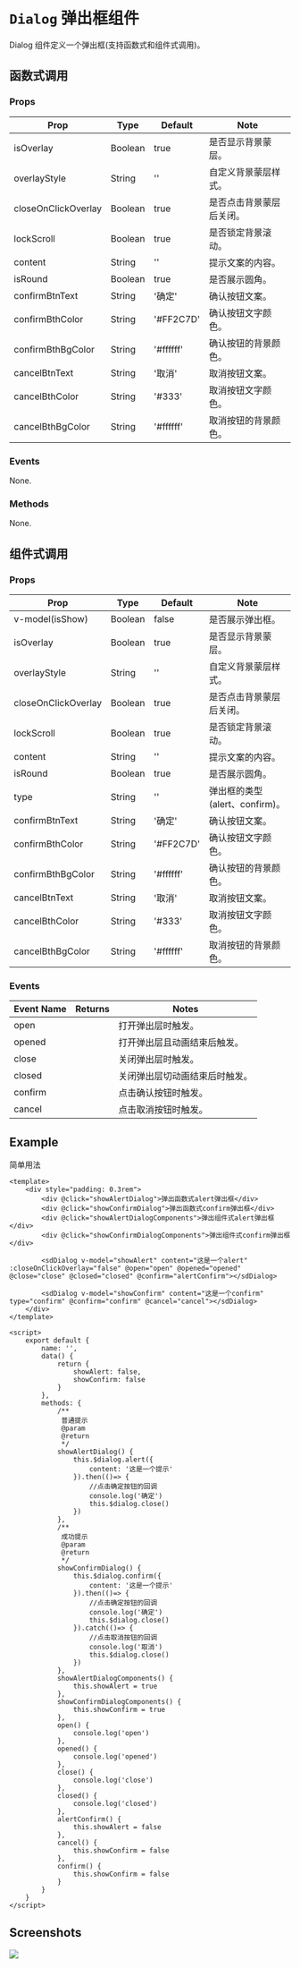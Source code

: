 # `Dialog` 弹出框组件
Dialog 组件定义一个弹出框(支持函数式和组件式调用)。

## 函数式调用
### Props
| Prop | Type | Default | Note |
|---|---|---|---|
| isOverlay | Boolean | true | 是否显示背景蒙层。
| overlayStyle | String | '' | 自定义背景蒙层样式。
| closeOnClickOverlay | Boolean | true | 是否点击背景蒙层后关闭。
| lockScroll | Boolean | true | 是否锁定背景滚动。
| content | String | '' | 提示文案的内容。
| isRound | Boolean | true | 是否展示圆角。
| confirmBtnText | String | '确定' | 确认按钮文案。
| confirmBthColor | String | '#FF2C7D' | 确认按钮文字颜色。
| confirmBthBgColor | String | '#ffffff' | 确认按钮的背景颜色。
| cancelBtnText | String | '取消' | 取消按钮文案。
| cancelBthColor | String | '#333' | 取消按钮文字颜色。
| cancelBthBgColor | String | '#ffffff' | 取消按钮的背景颜色。
### Events
None.
### Methods
None.


## 组件式调用
### Props
| Prop | Type | Default | Note |
|---|---|---|---|
| v-model(isShow) | Boolean | false | 是否展示弹出框。
| isOverlay | Boolean | true | 是否显示背景蒙层。
| overlayStyle | String | '' | 自定义背景蒙层样式。
| closeOnClickOverlay | Boolean | true | 是否点击背景蒙层后关闭。
| lockScroll | Boolean | true | 是否锁定背景滚动。
| content | String | '' | 提示文案的内容。
| isRound | Boolean | true | 是否展示圆角。
| type | String | '' | 弹出框的类型(alert、confirm)。
| confirmBtnText | String | '确定' | 确认按钮文案。
| confirmBthColor | String | '#FF2C7D' | 确认按钮文字颜色。
| confirmBthBgColor | String | '#ffffff' | 确认按钮的背景颜色。
| cancelBtnText | String | '取消' | 取消按钮文案。
| cancelBthColor | String | '#333' | 取消按钮文字颜色。
| cancelBthBgColor | String | '#ffffff' | 取消按钮的背景颜色。
### Events
| Event Name | Returns | Notes |
|---|---|---|
| open |  | 打开弹出层时触发。
| opened |  | 打开弹出层且动画结束后触发。
| close | | 关闭弹出层时触发。
| closed | | 关闭弹出层切动画结束后时触发。
| confirm | | 点击确认按钮时触发。
| cancel | | 点击取消按钮时触发。



## Example
简单用法

```
<template>
    <div style="padding: 0.3rem">
        <div @click="showAlertDialog">弹出函数式alert弹出框</div>
        <div @click="showConfirmDialog">弹出函数式confirm弹出框</div>
        <div @click="showAlertDialogComponents">弹出组件式alert弹出框</div>
        <div @click="showConfirmDialogComponents">弹出组件式confirm弹出框</div>

        <sdDialog v-model="showAlert" content="这是一个alert" :closeOnClickOverlay="false" @open="open" @opened="opened" @close="close" @closed="closed" @confirm="alertConfirm"></sdDialog>

        <sdDialog v-model="showConfirm" content="这是一个confirm" type="confirm" @confirm="confirm" @cancel="cancel"></sdDialog>
    </div>
</template>

<script>
    export default {
        name: '',
        data() {
            return {
                showAlert: false,
                showConfirm: false
            }
        },
        methods: {
            /**
             普通提示
             @param
             @return
             */
            showAlertDialog() {
                this.$dialog.alert({
                    content: '这是一个提示'
                }).then(()=> {
                    //点击确定按钮的回调
                    console.log('确定')
                    this.$dialog.close()
                })
            },
            /**
             成功提示
             @param
             @return
             */
            showConfirmDialog() {
                this.$dialog.confirm({
                    content: '这是一个提示'
                }).then(()=> {
                    //点击确定按钮的回调
                    console.log('确定')
                    this.$dialog.close()
                }).catch(()=> {
                    //点击取消按钮的回调
                    console.log('取消')
                    this.$dialog.close()
                })
            },
            showAlertDialogComponents() {
                this.showAlert = true
            },
            showConfirmDialogComponents() {
                this.showConfirm = true
            },
            open() {
                console.log('open')
            },
            opened() {
                console.log('opened')
            },
            close() {
                console.log('close')
            },
            closed() {
                console.log('closed')
            },
            alertConfirm() {
                this.showAlert = false
            },
            cancel() {
                this.showConfirm = false
            },
            confirm() {
                this.showConfirm = false
            }
        }
    }
</script>
```

## Screenshots
![](https://rightinhome.oss-cn-hangzhou.aliyuncs.com/jlbk_xcx/2020/08/07/1596785263231.gif)


